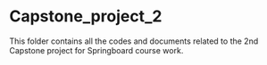 # Capstone_project_2
This folder contains all the codes and documents related to the 2nd Capstone project for Springboard course work.  
